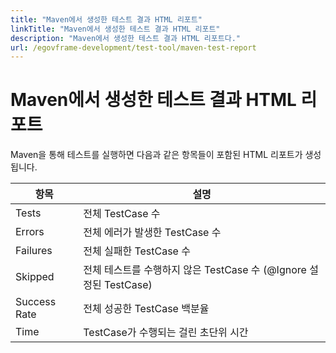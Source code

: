 ```yaml
---
title: "Maven에서 생성한 테스트 결과 HTML 리포트"
linkTitle: "Maven에서 생성한 테스트 결과 HTML 리포트"
description: "Maven에서 생성한 테스트 결과 HTML 리포트다."
url: /egovframe-development/test-tool/maven-test-report
---
```


# Maven에서 생성한 테스트 결과 HTML 리포트

Maven을 통해 테스트를 실행하면 다음과 같은 항목들이 포함된 HTML 리포트가 생성됩니다.

| 항목 | 설명 |
|------|------|
| Tests | 전체 TestCase 수 |
| Errors | 전체 에러가 발생한 TestCase 수 |
| Failures | 전체 실패한 TestCase 수 |
| Skipped | 전체 테스트를 수행하지 않은 TestCase 수 (@Ignore 설정된 TestCase) |
| Success Rate | 전체 성공한 TestCase 백분율 |
| Time | TestCase가 수행되는 걸린 초단위 시간 |
